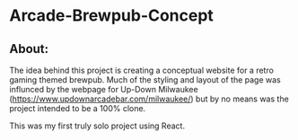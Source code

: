 # Arcade-Brewpub-Concept

## About:
The idea behind this project is creating a conceptual website for a retro gaming themed brewpub. Much of the styling and layout of the page was influnced by the webpage
for Up-Down Milwaukee (https://www.updownarcadebar.com/milwaukee/) but by no means was the project intended to be a 100% clone. 

This was my first truly solo project using React.
